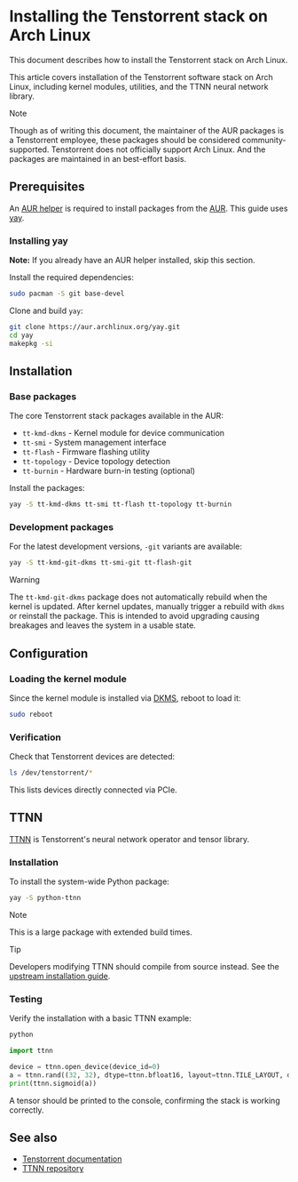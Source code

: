 # Installing the Tenstorrent stack on Arch Linux

This document describes how to install the Tenstorrent stack on Arch Linux.

This article covers installation of the Tenstorrent software stack on Arch Linux, including kernel modules, utilities, and the TTNN neural network library.

> [!NOTE]
> Though as of writing this document, the maintainer of the AUR packages is a Tenstorrent employee, these packages should be considered community-supported. Tenstorrent does not officially support Arch Linux. And the packages are maintained in an best-effort basis.

## Prerequisites

An [AUR helper](https://wiki.archlinux.org/title/AUR_helpers) is required to install packages from the [AUR](https://aur.archlinux.org/). This guide uses [yay](https://github.com/Jguer/yay).

### Installing yay

**Note:** If you already have an AUR helper installed, skip this section.

Install the required dependencies:

```bash
sudo pacman -S git base-devel
```

Clone and build `yay`:

```bash
git clone https://aur.archlinux.org/yay.git
cd yay
makepkg -si
```

## Installation

### Base packages

The core Tenstorrent stack packages available in the AUR:

- `tt-kmd-dkms` - Kernel module for device communication
- `tt-smi` - System management interface
- `tt-flash` - Firmware flashing utility
- `tt-topology` - Device topology detection
- `tt-burnin` - Hardware burn-in testing (optional)

Install the packages:

```bash
yay -S tt-kmd-dkms tt-smi tt-flash tt-topology tt-burnin
```

### Development packages

For the latest development versions, `-git` variants are available:

```bash
yay -S tt-kmd-git-dkms tt-smi-git tt-flash-git
```

> [!WARNING]
> The `tt-kmd-git-dkms` package does not automatically rebuild when the kernel is updated. After kernel updates, manually trigger a rebuild with `dkms` or reinstall the package. This is intended to avoid upgrading causing breakages and leaves the system in a usable state.

## Configuration

### Loading the kernel module

Since the kernel module is installed via [DKMS](https://wiki.archlinux.org/title/Dynamic_Kernel_Module_Support), reboot to load it:

```bash
sudo reboot
```

### Verification

Check that Tenstorrent devices are detected:

```bash
ls /dev/tenstorrent/*
```

This lists devices directly connected via PCIe.

## TTNN

[TTNN](https://github.com/Tenstorrent/tt-metal) is Tenstorrent's neural network operator and tensor library.

### Installation

To install the system-wide Python package:

```bash
yay -S python-ttnn
```

> [!NOTE]
> This is a large package with extended build times.

> [!TIP]
> Developers modifying TTNN should compile from source instead. See the [upstream installation guide](/INSTALLING.md).

### Testing

Verify the installation with a basic TTNN example:

```bash
python
```

```python
import ttnn

device = ttnn.open_device(device_id=0)
a = ttnn.rand((32, 32), dtype=ttnn.bfloat16, layout=ttnn.TILE_LAYOUT, device=device)
print(ttnn.sigmoid(a))
```

A tensor should be printed to the console, confirming the stack is working correctly.

## See also

* [Tenstorrent documentation](https://docs.tenstorrent.com/tt-metal/latest/ttnn/ttnn/usage.html#basic-examples)
* [TTNN repository](https://github.com/Tenstorrent/tt-metal)
